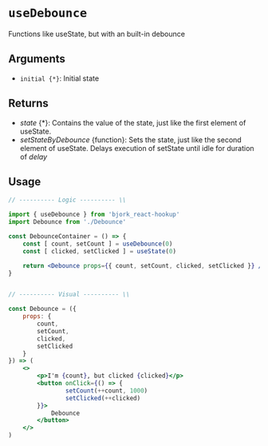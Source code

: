 # `useDebounce`
Functions like useState, but with an built-in debounce

## Arguments
- `initial {*}`: Initial state

## Returns
* _state_ {*}: Contains the value of the state, just like the first element of useState.
* _setStateByDebounce_ {function}: Sets the state, just like the second element of useState. Delays execution of setState until idle for duration of _delay_

## Usage
```jsx
// ---------- Logic ---------- \\

import { useDebounce } from 'bjork_react-hookup'
import Debounce from './Debounce'

const DebounceContainer = () => {
	const [ count, setCount ] = useDebounce(0)
	const [ clicked, setClicked ] = useState(0)

	return <Debounce props={{ count, setCount, clicked, setClicked }} />
}


// ---------- Visual ---------- \\

const Debounce = ({ 
	props: { 
		count, 
		setCount, 
		clicked, 
		setClicked 
	}
}) => (
	<> 
		<p>I'm {count}, but clicked {clicked}</p>
		<button onClick={() => { 
				setCount(++count, 1000) 
				setClicked(++clicked)
		}}>
			Debounce
		</button>
	</>
)
```
